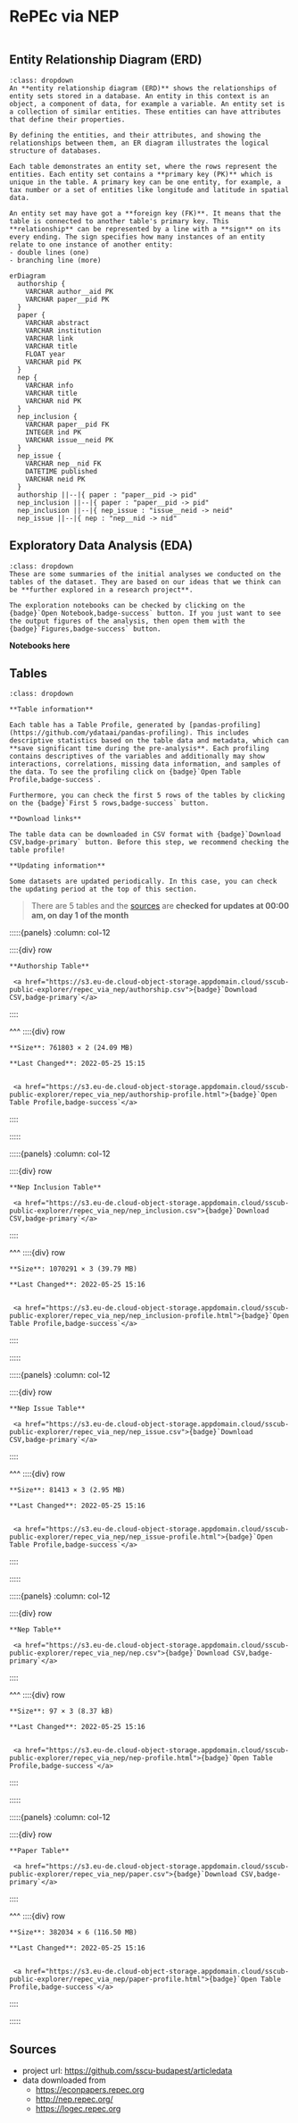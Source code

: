 # RePEc via NEP

```{include} ../datasets/repec_via_nep/description.md
```

## Entity Relationship Diagram (ERD)

```{admonition} What is an Entity Relationship Diagram (ERD)?
:class: dropdown
An **entity relationship diagram (ERD)** shows the relationships of entity sets stored in a database. An entity in this context is an object, a component of data, for example a variable. An entity set is a collection of similar entities. These entities can have attributes that define their properties.

By defining the entities, and their attributes, and showing the relationships between them, an ER diagram illustrates the logical structure of databases. 

Each table demonstrates an entity set, where the rows represent the entities. Each entity set contains a **primary key (PK)** which is unique in the table. A primary key can be one entity, for example, a tax number or a set of entities like longitude and latitude in spatial data.

An entity set may have got a **foreign key (FK)**. It means that the table is connected to another table's primary key. This **relationship** can be represented by a line with a **sign** on its every ending. The sign specifies how many instances of an entity relate to one instance of another entity:
- double lines (one)
- branching line (more)
```


```{mermaid}
erDiagram
  authorship {    
    VARCHAR author__aid PK     
    VARCHAR paper__pid PK 
  }
  paper {    
    VARCHAR abstract      
    VARCHAR institution      
    VARCHAR link      
    VARCHAR title      
    FLOAT year      
    VARCHAR pid PK 
  }
  nep {    
    VARCHAR info      
    VARCHAR title      
    VARCHAR nid PK 
  }
  nep_inclusion {    
    VARCHAR paper__pid FK     
    INTEGER ind PK     
    VARCHAR issue__neid PK 
  }
  nep_issue {    
    VARCHAR nep__nid FK     
    DATETIME published      
    VARCHAR neid PK 
  }
  authorship ||--|{ paper : "paper__pid -> pid"
  nep_inclusion ||--|{ paper : "paper__pid -> pid"
  nep_inclusion ||--|{ nep_issue : "issue__neid -> neid"
  nep_issue ||--|{ nep : "nep__nid -> nid"
```


## Exploratory Data Analysis (EDA)

```{admonition} What does exploratory data analysis contain?
:class: dropdown
These are some summaries of the initial analyses we conducted on the tables of the dataset. They are based on our ideas that we think can be **further explored in a research project**.

The exploration notebooks can be checked by clicking on the {badge}`Open Notebook,badge-success` button. If you just want to see the output figures of the analysis, then open them with the {badge}`Figures,badge-success` button.
```

**Notebooks here**


## Tables

```{admonition} How should I use this?
:class: dropdown

**Table information**

Each table has a Table Profile, generated by [pandas-profiling](https://github.com/ydataai/pandas-profiling). This includes descriptive statistics based on the table data and metadata, which can **save significant time during the pre-analysis**. Each profiling contains descriptives of the variables and additionally may show interactions, correlations, missing data information, and samples of the data. To see the profiling click on {badge}`Open Table Profile,badge-success`.

Furthermore, you can check the first 5 rows of the tables by clicking on the {badge}`First 5 rows,badge-success` button.

**Download links**

The table data can be downloaded in CSV format with {badge}`Download CSV,badge-primary` button. Before this step, we recommend checking the table profile!

**Updating information**

Some datasets are updated periodically. In this case, you can check the updating period at the top of this section.
```

> There are 5 tables and the [sources](#sources) are **checked for updates at 00:00 am, on day 1 of the month** 




:::::{panels} :column: col-12

::::{div} row

```{div} col-9
**Authorship Table**
```

```{div} col-3
 <a href="https://s3.eu-de.cloud-object-storage.appdomain.cloud/sscub-public-explorer/repec_via_nep/authorship.csv">{badge}`Download CSV,badge-primary`</a>
```
::::

^^^
::::{div} row

```{div} col-4
**Size**: 761803 × 2 (24.09 MB)
```

```{div} col-5
**Last Changed**: 2022-05-25 15:15
```

```{div} col-3

 <a href="https://s3.eu-de.cloud-object-storage.appdomain.cloud/sscub-public-explorer/repec_via_nep/authorship-profile.html">{badge}`Open Table Profile,badge-success`</a>

```

::::

:::::




:::::{panels} :column: col-12

::::{div} row

```{div} col-9
**Nep Inclusion Table**
```

```{div} col-3
 <a href="https://s3.eu-de.cloud-object-storage.appdomain.cloud/sscub-public-explorer/repec_via_nep/nep_inclusion.csv">{badge}`Download CSV,badge-primary`</a>
```
::::

^^^
::::{div} row

```{div} col-4
**Size**: 1070291 × 3 (39.79 MB)
```

```{div} col-5
**Last Changed**: 2022-05-25 15:16
```

```{div} col-3

 <a href="https://s3.eu-de.cloud-object-storage.appdomain.cloud/sscub-public-explorer/repec_via_nep/nep_inclusion-profile.html">{badge}`Open Table Profile,badge-success`</a>

```

::::

:::::




:::::{panels} :column: col-12

::::{div} row

```{div} col-9
**Nep Issue Table**
```

```{div} col-3
 <a href="https://s3.eu-de.cloud-object-storage.appdomain.cloud/sscub-public-explorer/repec_via_nep/nep_issue.csv">{badge}`Download CSV,badge-primary`</a>
```
::::

^^^
::::{div} row

```{div} col-4
**Size**: 81413 × 3 (2.95 MB)
```

```{div} col-5
**Last Changed**: 2022-05-25 15:16
```

```{div} col-3

 <a href="https://s3.eu-de.cloud-object-storage.appdomain.cloud/sscub-public-explorer/repec_via_nep/nep_issue-profile.html">{badge}`Open Table Profile,badge-success`</a>

```

::::

:::::




:::::{panels} :column: col-12

::::{div} row

```{div} col-9
**Nep Table**
```

```{div} col-3
 <a href="https://s3.eu-de.cloud-object-storage.appdomain.cloud/sscub-public-explorer/repec_via_nep/nep.csv">{badge}`Download CSV,badge-primary`</a>
```
::::

^^^
::::{div} row

```{div} col-4
**Size**: 97 × 3 (8.37 kB)
```

```{div} col-5
**Last Changed**: 2022-05-25 15:16
```

```{div} col-3

 <a href="https://s3.eu-de.cloud-object-storage.appdomain.cloud/sscub-public-explorer/repec_via_nep/nep-profile.html">{badge}`Open Table Profile,badge-success`</a>

```

::::

:::::




:::::{panels} :column: col-12

::::{div} row

```{div} col-9
**Paper Table**
```

```{div} col-3
 <a href="https://s3.eu-de.cloud-object-storage.appdomain.cloud/sscub-public-explorer/repec_via_nep/paper.csv">{badge}`Download CSV,badge-primary`</a>
```
::::

^^^
::::{div} row

```{div} col-4
**Size**: 382034 × 6 (116.50 MB)
```

```{div} col-5
**Last Changed**: 2022-05-25 15:16
```

```{div} col-3

 <a href="https://s3.eu-de.cloud-object-storage.appdomain.cloud/sscub-public-explorer/repec_via_nep/paper-profile.html">{badge}`Open Table Profile,badge-success`</a>

```

::::

:::::




## Sources

- project url: https://github.com/sscu-budapest/articledata
- data downloaded from
  - https://econpapers.repec.org
  - http://nep.repec.org/
  - https://logec.repec.org

